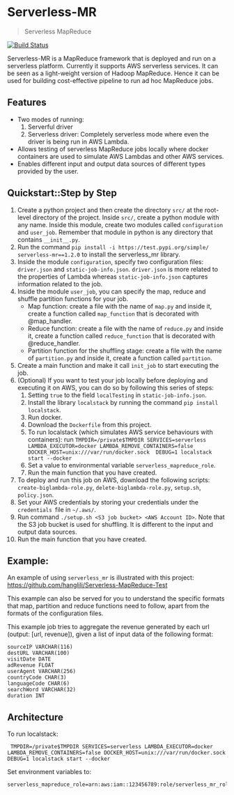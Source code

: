 # Serverless-MR
> Serverless MapReduce

[![Build Status](https://travis-ci.org/hanglili/serverless-mr.svg?branch=master)](https://travis-ci.org/hanglili/serverless-mr)

Serverless-MR is a MapReduce framework that is deployed and run on a serverless platform. Currently it supports AWS 
serverless services. It can be seen as a light-weight version of Hadoop MapReduce. Hence it can be used for building cost-effective 
pipeline to run ad hoc MapReduce jobs. 

## Features
- Two modes of running:
    1. Serverful driver
    1. Serverless driver: Completely serverless mode where even the driver is being run in AWS Lambda.
- Allows testing of serverless MapReduce jobs locally where docker containers are used to simulate AWS Lambdas 
and other AWS services.
- Enables different input and output data sources of different types provided by the user.


## Quickstart::Step by Step
1. Create a python project and then create the directory ```src/``` at the root-level directory of the project. 
Inside ```src/```, create a python module with any name. Inside this module, create two modules called 
```configuration``` and ```user_job```. Remember that module in python is any directory that 
contains ```__init__.py```.
2. Run the command `pip install -i https://test.pypi.org/simple/ serverless-mr==1.2.0` to install the serverless_mr library.
2. Inside the module ```configuration```, specify two configuration files: `driver.json` and `static-job-info.json`.
`driver.json` is more related to the properties of Lambda whereas `static-job-info.json` captures information related 
to the job. 
3. Inside the module ```user_job```, you can specify the map, reduce and shuffle partition functions for your job. 
    - Map function: create a file with the name of `map.py` and inside it, create a function called `map_function` that 
    is decorated with @map_handler. 
    - Reduce function: create a file with the name of `reduce.py` and inside it, create a function called `reduce_function` that 
    is decorated with @reduce_handler. 
    - Partition function for the shuffling stage: create a file with the name of `partition.py` and inside it, create a function
    called `partition`.
4. Create a main function and make it call `init_job` to start executing the job.
5. (Optional) If you want to test your job locally before deploying and executing it on AWS, you can do so by following
this series of steps:
    1. Setting `true` to the field `localTesting` in `static-job-info.json`.
    2. Install the library `localstack` by running the command `pip install localstack`.
    3. Run docker.
    4. Download the `Dockerfile` from this project.
    5. To run localstack (which simulates AWS service behaviours with containers): 
    run `TMPDIR=/private$TMPDIR SERVICES=serverless LAMBDA_EXECUTOR=docker LAMBDA_REMOVE_CONTAINERS=false DOCKER_HOST=unix:///var/run/docker.sock  DEBUG=1 localstack start --docker`
    6. Set a value to environmental variable `serverless_mapreduce_role`.
    7. Run the main function that you have created.
6. To deploy and run this job on AWS, download the following scripts: `create-biglambda-role.py`, `delete-biglambda-role.py`, 
`setup.sh`, `policy.json`.
7. Set your AWS credentials by storing your credentials under the `credentials `file in `~/.aws/`.
8. Run command `./setup.sh <S3 job bucket> <AWS Account ID>`. Note that the S3 job bucket is used for shuffling.
It is different to the input and output data sources. 
9. Run the main function that you have created. 

## Example:
An example of using `serverless_mr` is illustrated with this project: https://github.com/hanglili/Serverless-MapReduce-Test

This example can also be served for you to understand the specific formats that map, partition and reduce 
functions need to follow, apart from the formats of the configuration files.  

This example job tries to aggregate the revenue generated by each url (output: [url, revenue]), given a list of input data of
the following format:
```
sourceIP VARCHAR(116)
destURL VARCHAR(100)
visitDate DATE
adRevenue FLOAT
userAgent VARCHAR(256)
countryCode CHAR(3)
languageCode CHAR(6)
searchWord VARCHAR(32)
duration INT
```

## Architecture

To run localstack:
```
 TMPDIR=/private$TMPDIR SERVICES=serverless LAMBDA_EXECUTOR=docker LAMBDA_REMOVE_CONTAINERS=false DOCKER_HOST=unix:///var/run/docker.sock  DEBUG=1 localstack start --docker
```

Set environment variables to:
```
serverless_mapreduce_role=arn:aws:iam::123456789:role/serverless_mr_role
```